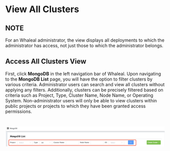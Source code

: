 # View All Clusters

## NOTE

For an Whaleal administrator, the view displays all deployments to which the administrator has access, not just those to which the administrator belongs.

## Access All Clusters View

First, click **MongoDB** in the left navigation bar of Whaleal. Upon navigating to the **MongoDB List** page, you will have the option to filter clusters by various criteria. Administrator users can search and view all clusters without applying any filters. Additionally, clusters can be precisely filtered based on criteria such as Project, Type, Cluster Name, Node Name, or Operating System. Non-administrator users will only be able to view clusters within public projects or projects to which they have been granted access permissions.

![image-20240624140923925](../../images/whaleal-platform-Images/05-manage-deployment/accessesAllClusterViewsFilter.png)
=======

